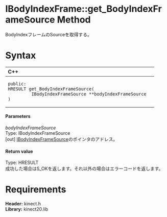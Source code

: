 IBodyIndexFrame::get\_BodyIndexFrameSource Method  
=================================================  

BodyIndexフレームのSourceを取得する。 <span id="syntaxSection"></span>

Syntax  
======  

<table>
<colgroup>
<col width="100%" />
</colgroup>
<thead>
<tr class="header">
<th align="left">C++</th>
</tr>
</thead>
<tbody>
<tr class="odd">
<td align="left"><pre><code>public:  
HRESULT get_BodyIndexFrameSource(  
         IBodyIndexFrameSource **bodyIndexFrameSource  
)</code></pre></td>
</tr>
</tbody>
</table>

<span id="ID4EG"></span>
#### Parameters  

*bodyIndexFrameSource*    
Type: IBodyIndexFrameSource  
[out] [IBodyIndexFrameSource](../../IBodyIndexFrameSource.md)のポインタのアドレス。  

<span id="ID4EP"></span>
#### Return value  

Type: HRESULT  
成功した場合はS\_OKを返します。それ以外の場合はエラーコードを返します。  

<span id="requirements"></span>

Requirements  
============  

**Header:** kinect.h  
**Library:** kinect20.lib  



<!--Please do not edit the data in the comment block below.-->
<!--
TOCTitle : get_BodyIndexFrameSource Method
RLTitle : IBodyIndexFrame::get_BodyIndexFrameSource Method
KeywordK : get_BodyIndexFrameSource method
KeywordK : IBodyIndexFrame::get_BodyIndexFrameSource method
KeywordF : IBodyIndexFrame::get_BodyIndexFrameSource
KeywordF : get_BodyIndexFrameSource
KeywordF : Microsoft.Kinect.kinect.IBodyIndexFrame.get_BodyIndexFrameSource(IBodyIndexFrameSource@)
KeywordA : M:Microsoft.Kinect.kinect.IBodyIndexFrame.get_BodyIndexFrameSource(IBodyIndexFrameSource@)
AssetID : M:Microsoft.Kinect.kinect.IBodyIndexFrame.get_BodyIndexFrameSource(IBodyIndexFrameSource@)
Locale : en-us
CommunityContent : 1
APIType : Managed
APILocation : 
APIName : Microsoft.Kinect.kinect.IBodyIndexFrame::get_BodyIndexFrameSource
TargetOS : Windows
TopicType : kbSyntax
DevLang : C++
DocSet : K4Wv2
ProjType : K4Wv2Proj
Technology : Kinect for Windows
Product : Kinect for Windows SDK v2
productversion : 20
-->
